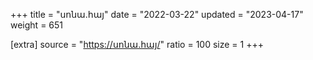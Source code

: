 +++
title = "սոնա.հայ"
date = "2022-03-22"
updated = "2023-04-17"
weight = 651

[extra]
source = "https://սոնա.հայ/"
ratio = 100
size = 1
+++
